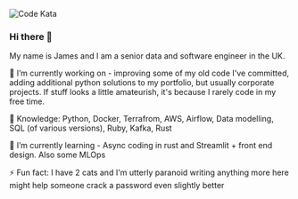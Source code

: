 ![Code Kata](https://www.codewars.com/users/TheRockerfly/badges/small)

### Hi there 👋
My name is James and I am a senior data and software engineer in the UK. 

🔭 I’m currently working on - improving some of my old code I've committed, adding additional python solutions to my portfolio, but usually corporate projects. If stuff looks a little amateurish, it's because I rarely code in my free time.

📖 Knowledge: Python, Docker, Terrafrom, AWS, Airflow, Data modelling, SQL (of various versions), Ruby, Kafka, Rust

🌱 I’m currently learning - Async coding in rust and Streamlit + front end design. Also some MLOps

⚡ Fun fact: I have 2 cats and I'm utterly paranoid writing anything more here might help someone crack a password even slightly better

